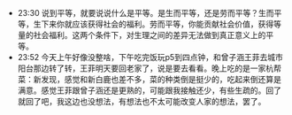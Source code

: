 - 23:30 说到平等，就要说说什么是平等。是生而平等，还是劳而平等？生而平等，生下来你就应该获得社会的福利。劳而平等，你能贡献社会价值，获得等量的社会福利。这两个条件下，对生理之间的差异无法做到真正意义上的平等。
- 23:52 今天上午好像没整啥，下午吃完饭玩p5到四点钟，和曾子涵王菲去城市阳台那边转了转，王菲明天要回老家了，说是要去看看。晚上吃的是一家杭帮菜：新发现，感觉和新白鹿也差不多，菜的种类倒是挺少的，吃起来倒还算是满意。感觉王菲跟曾子涵还是更熟的，可能跟我接触还少，有些生疏的。回了就回了吧，我这边也没想法，有想法也不太可能改变人家的想法，罢了。
